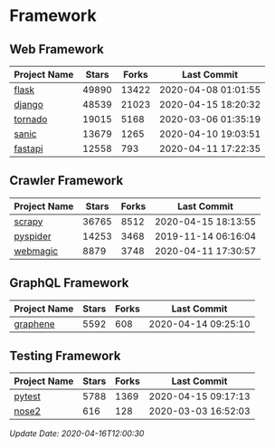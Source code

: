 # Framework

## Web Framework

| Project Name | Stars | Forks | Last Commit |
| ------------ | ----- | ----- | ----------- |
| [flask](https://github.com/pallets/flask) | 49890 | 13422 | 2020-04-08 01:01:55 |
| [django](https://github.com/django/django) | 48539 | 21023 | 2020-04-15 18:20:32 |
| [tornado](https://github.com/tornadoweb/tornado) | 19015 | 5168 | 2020-03-06 01:35:19 |
| [sanic](https://github.com/huge-success/sanic) | 13679 | 1265 | 2020-04-10 19:03:51 |
| [fastapi](https://github.com/tiangolo/fastapi) | 12558 | 793 | 2020-04-11 17:22:35 |

## Crawler Framework

| Project Name | Stars | Forks | Last Commit |
| ------------ | ----- | ----- | ----------- |
| [scrapy](https://github.com/scrapy/scrapy) | 36765 | 8512 | 2020-04-15 18:13:55 |
| [pyspider](https://github.com/binux/pyspider) | 14253 | 3468 | 2019-11-14 06:16:04 |
| [webmagic](https://github.com/code4craft/webmagic) | 8879 | 3748 | 2020-04-11 17:30:57 |

## GraphQL Framework

| Project Name | Stars | Forks | Last Commit |
| ------------ | ----- | ----- | ----------- |
| [graphene](https://github.com/graphql-python/graphene) | 5592 | 608 | 2020-04-14 09:25:10 |

## Testing Framework

| Project Name | Stars | Forks | Last Commit |
| ------------ | ----- | ----- | ----------- |
| [pytest](https://github.com/pytest-dev/pytest) | 5788 | 1369 | 2020-04-15 09:17:13 |
| [nose2](https://github.com/nose-devs/nose2) | 616 | 128 | 2020-03-03 16:52:03 |

*Update Date: 2020-04-16T12:00:30*
